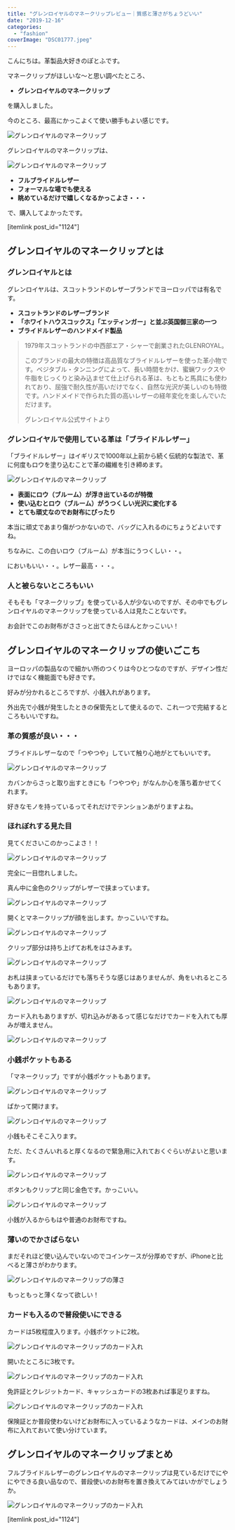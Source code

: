 ```yaml
---
title: "グレンロイヤルのマネークリップレビュー｜質感と薄さがちょうどいい"
date: "2019-12-16"
categories: 
  - "fashion"
coverImage: "DSC01777.jpeg"
---
```


こんにちは。革製品大好きのぽとふです。

マネークリップがほしいな～と思い調べたところ、

- **グレンロイヤルのマネークリップ**

を購入しました。

今のところ、最高にかっこよくて使い勝手もよい感じです。

![グレンロイヤルのマネークリップ](images/DSC01776.jpeg)

グレンロイヤルのマネークリップは、

![グレンロイヤルのマネークリップ](images/DSC01763.jpeg)

- **フルブライドルレザー**
- **フォーマルな場でも使える**
- **眺めているだけで嬉しくなるかっこよさ・・・**

で、購入してよかったです。

\[itemlink post\_id="1124"\]

## グレンロイヤルのマネークリップとは

### グレンロイヤルとは

グレンロイヤルは、スコットランドのレザーブランドでヨーロッパでは有名です。

- **スコットランドのレザーブランド**
- **「ホワイトハウスコックス」「エッティンガー」と並ぶ英国御三家の一つ**
- **ブライドルレザーのハンドメイド製品**

> 1979年スコットランドの中西部エア・シャーで創業されたGLENROYAL。
> 
> このブランドの最大の特徴は高品質なブライドルレザーを使った革小物です。ベジタブル・タンニングによって、長い時間をかけ、蜜蝋ワックスや牛脂をじっくりと染み込ませて仕上げられる革は、もともと馬具にも使われており、屈強で耐久性が高いだけでなく、自然な光沢が美しいのも特徴です。ハンドメイドで作られた質の高いレザーの経年変化を楽しんでいただけます。
> 
> グレンロイヤル公式サイトより

### グレンロイヤルで使用している革は「ブライドルレザー」

「ブライドルレザー」はイギリスで1000年以上前から続く伝統的な製法で、革に何度もロウを塗り込むことで革の繊維を引き締めます。

![グレンロイヤルのマネークリップ](images/DSC01767.jpeg)

- **表面にロウ（ブルーム）が浮き出ているのが特徴**
- **使い込むとロウ（ブルーム）がうつくしい光沢に変化する**
- **とても頑丈なのでお財布にぴったり**

本当に頑丈であまり傷がつかないので、バッグに入れるのにちょうどよいですね。

ちなみに、この白いロウ（ブルーム）が本当にうつくしい・・。

においもいい・・。レザー最高・・・。

### 人と被らないところもいい

そもそも「マネークリップ」を使っている人が少ないのですが、その中でもグレンロイヤルのマネークリップを使っている人は見たことないです。

お会計でこのお財布がささっと出てきたらほんとかっこいい！

## グレンロイヤルのマネークリップの使いごこち

ヨーロッパの製品なので細かい所のつくりは今ひとつなのですが、デザイン性だけではなく機能面でも好きです。

好みが分かれるところですが、小銭入れがあります。

外出先で小銭が発生したときの保管先として使えるので、これ一つで完結するところもいいですね。

### 革の質感が良い・・・

ブライドルレザーなので「つやつや」していて触り心地がとてもいいです。

![グレンロイヤルのマネークリップ](images/DSC01779.jpeg)

カバンからさっと取り出すときにも「つやつや」がなんか心を落ち着かせてくれます。

好きなモノを持っているってそれだけでテンションあがりますよね。

### ほれぼれする見た目

見てくださいこのかっこよさ！！

![グレンロイヤルのマネークリップ](images/DSC01764.jpeg)

完全に一目惚れしました。

真ん中に金色のクリップがレザーで挟まっています。

![グレンロイヤルのマネークリップ](images/DSC01765.jpeg)

開くとマネークリップが顔を出します。かっこいいですね。

![グレンロイヤルのマネークリップ](images/DSC01766.jpeg)

クリップ部分は持ち上げてお札をはさみます。

![グレンロイヤルのマネークリップ](images/DSC01769.jpeg)

お札は挟まっているだけでも落ちそうな感じはありませんが、角をいれるところもあります。

![グレンロイヤルのマネークリップ](images/DSC01768.jpeg)

カード入れもありますが、切れ込みがあるって感じなだけでカードを入れても厚みが増えません。

![グレンロイヤルのマネークリップ](images/DSC01767.jpeg)

### 小銭ポケットもある

「マネークリップ」ですが小銭ポケットもあります。

![グレンロイヤルのマネークリップ](images/DSC01778.jpeg)

ぱかって開けます。

![グレンロイヤルのマネークリップ](images/DSC01771.jpeg)

小銭もそこそこ入ります。

ただ、たくさんいれると厚くなるので緊急用に入れておくぐらいがよいと思います。

![グレンロイヤルのマネークリップ](images/DSC01772.jpeg)

ボタンもクリップと同じ金色です。かっこいい。

![グレンロイヤルのマネークリップ](images/DSC01770.jpeg)

小銭が入るからもはや普通のお財布ですね。

### 薄いのでかさばらない

まだそれほど使い込んでいないのでコインケースが分厚めですが、iPhoneと比べると薄さがわかります。

![グレンロイヤルのマネークリップの薄さ](images/DSC01781.jpeg)

もっともっと薄くなって欲しい！

### カードも入るので普段使いにできる

カードは5枚程度入ります。小銭ポケットに2枚。

![グレンロイヤルのマネークリップのカード入れ](images/DSC01773.jpeg)

開いたところに3枚です。

![グレンロイヤルのマネークリップのカード入れ](images/DSC01767.jpeg)

免許証とクレジットカード、キャッシュカードの3枚あれば事足りますね。

![グレンロイヤルのマネークリップのカード入れ](images/DSC01783.jpeg)

保険証とか普段使わないけどお財布に入っているようなカードは、メインのお財布に入れておいて使い分けています。

## グレンロイヤルのマネークリップまとめ

フルブライドルレザーのグレンロイヤルのマネークリップは見ているだけでにやにやできる良い品なので、普段使いのお財布を置き換えてみてはいかがでしょうか。

![グレンロイヤルのマネークリップのカード入れ](images/DSC01784.jpeg)

\[itemlink post\_id="1124"\]
